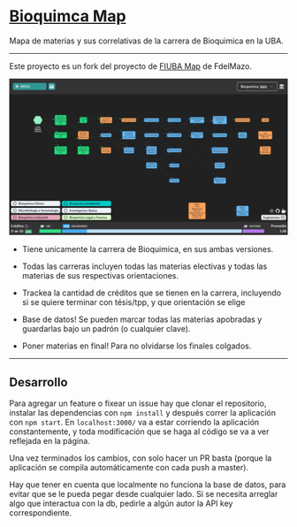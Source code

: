 # [Bioquimca Map](https://maleriandro.github.io/Bioquimica-Map/)

Mapa de materias y sus correlativas de la carrera de Bioquimica en la UBA.

---

Este proyecto es un fork del proyecto de [FIUBA Map](https://github.com/FdelMazo/FIUBA-Map/) de FdelMazo.

<a href='https://maleriandro.github.io/Bioquimica-Map/'><img src='preview.png'></a>

- Tiene unicamente la carrera de Bioquimica, en sus ambas versiones.

- Todas las carreras incluyen todas las materias electivas y todas las materias de sus respectivas orientaciones.

- Trackea la cantidad de créditos que se tienen en la carrera, incluyendo si se quiere terminar con tésis/tpp, y que orientación se elige

- Base de datos! Se pueden marcar todas las materias apobradas y guardarlas bajo un padrón (o cualquier clave).

- Poner materias en final! Para no olvidarse los finales colgados.

---

## Desarrollo

Para agregar un feature o fixear un issue hay que clonar el repositorio, instalar las dependencias con `npm install` y después correr la aplicación con `npm start`. En `localhost:3000/` va a estar corriendo la aplicación constantemente, y toda modificación que se haga al código se va a ver reflejada en la página.

Una vez terminados los cambios, con solo hacer un PR basta (porque la aplicación se compila automáticamente con cada push a master).

Hay que tener en cuenta que localmente no funciona la base de datos, para evitar que se le pueda pegar desde cualquier lado. Si se necesita arreglar algo que interactua con la db, pedirle a algún autor la API key correspondiente.
